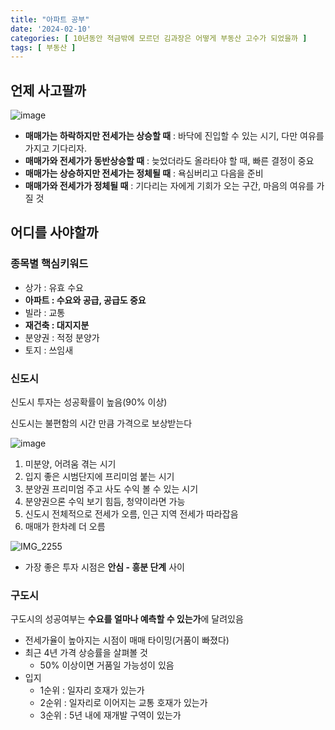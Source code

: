 ```yaml
---
title: "아파트 공부"
date: '2024-02-10'
categories: [ 10년동안 적금밖에 모르던 김과장은 어떻게 부동산 고수가 되었을까 ]
tags: [ 부동산 ]
---
```


## 언제 사고팔까

![image](https://github.com/won0935/won0935.github.io/assets/55419159/9e28fe2d-7525-4e84-bacd-fa93da27bbf8)

- **매매가는 하락하지만 전세가는 상승할 때** : 바닥에 진입할 수 있는 시기, 다만 여유를 가지고 기다리자.
- **매매가와 전세가가 동반상승할 때** : 늦었더라도 올라타야 할 때, 빠른 결정이 중요
- **매매가는 상승하지만 전세가는 정체될 때** : 욕심버리고 다음을 준비
- **매매가와 전세가가 정체될 때** : 기다리는 자에게 기회가 오는 구간, 마음의 여유를 가질 것


## 어디를 사야할까

### 종목별 핵심키워드
- 상가 : 유효 수요
- **아파트 : 수요와 공급, 공급도 중요**
- 빌라 : 교통
- **재건축 : 대지지분**
- 분양권 : 적정 분양가
- 토지 : 쓰임새


### 신도시

신도시 투자는 성공확률이 높음(90% 이상)

신도시는 불편함의 시간 만큼 가격으로 보상받는다

![image](https://github.com/won0935/won0935.github.io/assets/55419159/30c59941-2992-4fb4-bbd4-c4f37b2bc5a5)

1. 미분양, 어려움 겪는 시기
2. 입지 좋은 시범단지에 프리미엄 붙는 시기
3. 분양권 프리미엄 주고 사도 수익 볼 수 있는 시기
4. 분양권으론 수익 보기 힘듬, 청약이라면 가능
5. 신도시 전체적으로 전세가 오름, 인근 지역 전세가 따라잡음
6. 매매가 한차례 더 오름

![IMG_2255](https://github.com/won0935/won0935.github.io/assets/55419159/ef0814c1-79ed-4dc4-9f8c-ec2bb730cd79)

- 가장 좋은 투자 시점은 **안심 - 흥분 단계** 사이


### 구도시

구도시의 성공여부는 **수요를 얼마나 예측할 수 있는가**에 달려있음

- 전세가율이 높아지는 시점이 매매 타이밍(거품이 빠졌다)
- 최근 4년 가격 상승률을 살펴볼 것
  - 50% 이상이면 거품일 가능성이 있음
- 입지
  - 1순위 : 일자리 호재가 있는가
  - 2순위 : 일자리로 이어지는 교통 호재가 있는가
  - 3순위 : 5년 내에 재개발 구역이 있는가
